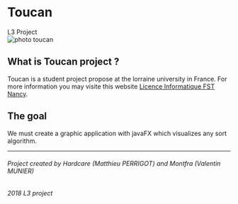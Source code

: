 # Toucan
L3 Project  
![photo toucan](https://fr.cdn.v5.futura-sciences.com/buildsv6/images/wide1920/6/4/0/64066337d1_89672_toucancanonique.jpg)
  
## What is Toucan project ?
Toucan is a student project propose at the lorraine university in France. For more information you may visite this website [Licence Informatique FST Nancy](http://licence-master-informatique.formation.univ-lorraine.fr).  
  
  
  
## The goal
We must create a graphic application with javaFX which visualizes any sort algorithm.  
  
  
  
  
  
------
###### Project created by Hardcare (Matthieu PERRIGOT) and Montfra (Valentin MUNIER)  
###### 2018 L3 project
